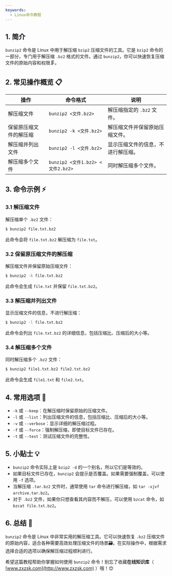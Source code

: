 ```yaml
---
keywords:
  - Linux命令教程
---
```




## 1. 简介

`bunzip2` 命令是 Linux 中用于解压缩 `bzip2` 压缩文件的工具。它是 `bzip2` 命令的一部分，专门用于解压缩 `.bz2` 格式的文件。通过 `bunzip2`，你可以快速恢复压缩文件的原始内容和权限🗜️。

## 2. 常见操作概览 📋

| 操作                    | 命令格式                           | 说明                                 |
|-------------------------|-----------------------------------|--------------------------------------|
| 解压缩文件              | `bunzip2 <文件.bz2>`               | 解压缩指定的 `.bz2` 文件。           |
| 保留原压缩文件的解压缩  | `bunzip2 -k <文件.bz2>`            | 解压缩文件并保留原始压缩文件。       |
| 解压缩并列出文件        | `bunzip2 -l <文件.bz2>`            | 显示压缩文件的信息，不进行解压缩。   |
| 解压缩多个文件          | `bunzip2 <文件1.bz2> <文件2.bz2>`  | 同时解压缩多个文件。                 |

## 3. 命令示例 ⚡

### 3.1 解压缩文件

解压缩单个 `.bz2` 文件：

```bash
$ bunzip2 file.txt.bz2
```

此命令会将 `file.txt.bz2` 解压缩为 `file.txt`。

### 3.2 保留原压缩文件的解压缩

解压缩文件并保留原始压缩文件：

```bash
$ bunzip2 -k file.txt.bz2
```

此命令会生成 `file.txt` 并保留 `file.txt.bz2`。

### 3.3 解压缩并列出文件

显示压缩文件的信息，不进行解压缩：

```bash
$ bunzip2 -l file.txt.bz2
```

此命令会列出 `file.txt.bz2` 的详细信息，包括压缩比、压缩后的大小等。

### 3.4 解压缩多个文件

同时解压缩多个 `.bz2` 文件：

```bash
$ bunzip2 file1.txt.bz2 file2.txt.bz2
```

此命令会生成 `file1.txt` 和 `file2.txt`。

## 4. 常用选项 📝

- `-k` 或 `--keep`：在解压缩时保留原始的压缩文件。
- `-l` 或 `--list`：列出压缩文件的信息，包括压缩比、压缩后的大小等。
- `-v` 或 `--verbose`：显示详细的解压缩过程。
- `-f` 或 `--force`：强制解压缩，即使目标文件已存在。
- `-t` 或 `--test`：测试压缩文件的完整性。

## 5. 小贴士 💡

- `bunzip2` 命令实际上是 `bzip2 -d` 的一个别名，所以它们是等效的。
- 如果目标文件已存在，`bunzip2` 会提示是否覆盖。如果需要强制覆盖，可以使用 `-f` 选项。
- 当解压缩 `.tar.bz2` 文件时，通常使用 `tar` 命令进行解压缩，如 `tar -xjvf archive.tar.bz2`。
- 对于 `.bz2` 文件，如果你只想查看其内容而不解压，可以使用 `bzcat` 命令，如 `bzcat file.txt.bz2`。

## 6. 总结 🎯

`bunzip2` 命令是 Linux 中非常实用的解压缩工具。它可以快速恢复 `.bz2` 压缩文件的原始内容，适合各种需要高效处理压缩文件的场景🗃️。在实际操作中，根据需求选择合适的选项以确保解压缩过程顺利进行。

希望这篇教程帮助你掌握如何使用 `bunzip2` 命令！别忘了收藏**在线知识库**（ [www.zxzsk.com](http://www.zxzsk.com) ）哦！😊